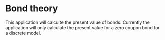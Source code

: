 # Bond theory
This application will calculte the present value of bonds. Currently the application will only calculate the present value for a zero coupon bond for a discrete model.
